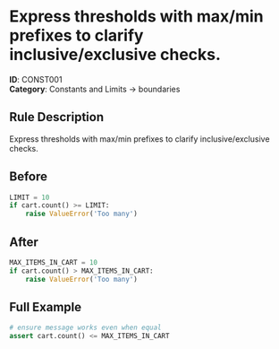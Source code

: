 # Express thresholds with max/min prefixes to clarify inclusive/exclusive checks.

**ID**: CONST001  
**Category**: Constants and Limits → boundaries

## Rule Description
Express thresholds with max/min prefixes to clarify inclusive/exclusive checks.

## Before
```python
LIMIT = 10
if cart.count() >= LIMIT:
    raise ValueError('Too many')
```

## After  
```python
MAX_ITEMS_IN_CART = 10
if cart.count() > MAX_ITEMS_IN_CART:
    raise ValueError('Too many')
```

## Full Example
```python
# ensure message works even when equal
assert cart.count() <= MAX_ITEMS_IN_CART
```
